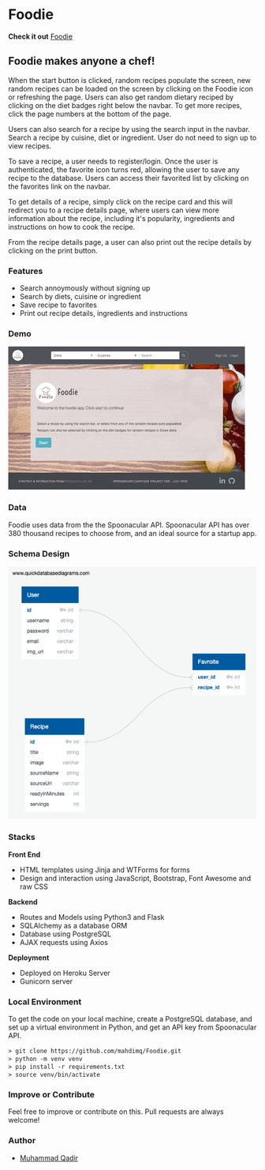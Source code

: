 # Foodie

**Check it out**
[Foodie](https://www.google.com)

## Foodie makes anyone a chef!

When the start button is clicked, random recipes populate the screen, new random recipes can be loaded on the screen by clicking on the Foodie icon or refreshing the page. Users can also get random dietary reciped by clicking on the diet badges right below the navbar. To get more recipes, click the page numbers at the bottom of the page.

Users can also search for a recipe by using the search input in the navbar. Search a recipe by cuisine, diet or ingredient. User do not need to sign up to view recipes.

To save a recipe, a user needs to register/login. Once the user is authenticated, the favorite icon turns red, allowing the user to save any recipe to the database. Users can access their favorited list by clicking on the favorites link on the navbar.

To get details of a recipe, simply click on the recipe card and this will redirect you to a recipe details page, where users can view more information about the recipe, including it's popularity, ingredients and instructions on how to cook the recipe.

From the recipe details page, a user can also print out the recipe details by clicking on the print button.

### Features

- Search annoymously without signing up
- Search by diets, cuisine or ingredient
- Save recipe to favorites
- Print out recipe details, ingredients and instructions

### Demo

![Foodie Demo](/static/images/foodieDemo.gif)

### Data

Foodie uses data from the the Spoonacular API.
Spoonacular API has over 380 thousand recipes to choose from, and an ideal source for a startup app.

### Schema Design

![Schema Design](/static/images/Foodie-schema.png)

### Stacks

**Front End**

- HTML templates using Jinja and WTForms for forms
- Design and interaction using JavaScript, Bootstrap, Font Awesome and raw CSS

**Backend**

- Routes and Models using Python3 and Flask
- SQLAlchemy as a database ORM
- Database using PostgreSQL
- AJAX requests using Axios

**Deployment**

- Deployed on Heroku Server
- Gunicorn server

### Local Environment

To get the code on your local machine, create a PostgreSQL database, and set up a virtual environment in Python, and get an API key from Spoonacular API.

```
> git clone https://github.com/mahdimq/Foodie.git
> python -m venv venv
> pip install -r requirements.txt
> source venv/bin/activate
```

### Improve or Contribute

Feel free to improve or contribute on this. Pull requests are always welcome!

### Author

- [Muhammad Qadir](https://github.com/mahdimq)
